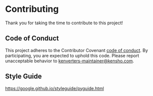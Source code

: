 # Contributing

Thank you for taking the time to contribute to this project!

## Code of Conduct

This project adheres to the Contributor Covenant [code of conduct](CODE_OF_CONDUCT.md).
By participating, you are expected to uphold this code.
Please report unacceptable behavior to kenverters-maintainer@kensho.com.

## Style Guide

https://google.github.io/styleguide/pyguide.html